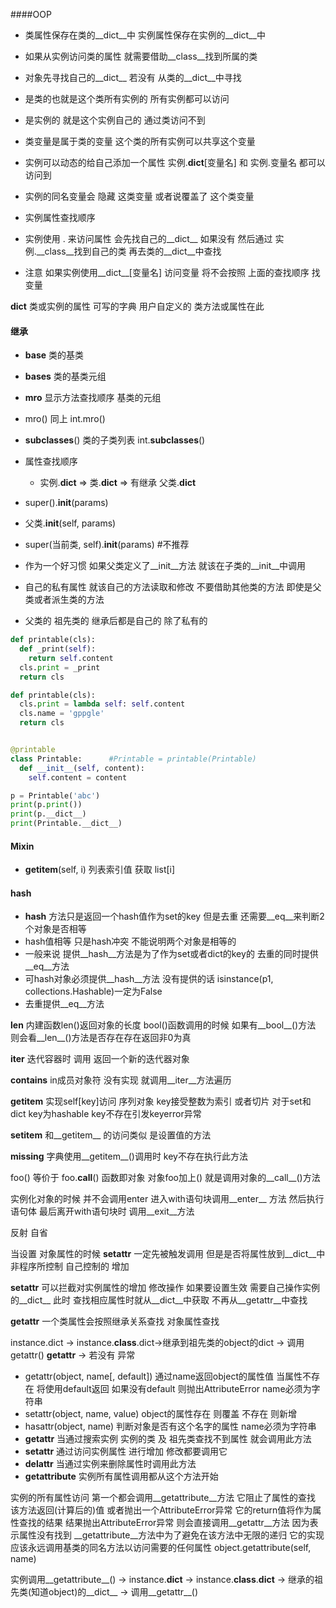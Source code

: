 ####OOP
- 类属性保存在类的__dict__中 实例属性保存在实例的__dict__中
- 如果从实例访问类的属性 就需要借助__class__找到所属的类
- 对象先寻找自己的__dict__ 若没有 从类的__dict__中寻找

- 是类的也就是这个类所有实例的 所有实例都可以访问
- 是实例的 就是这个实例自己的 通过类访问不到
- 类变量是属于类的变量 这个类的所有实例可以共享这个变量
- 实例可以动态的给自己添加一个属性 实例.__dict__[变量名] 和 实例.变量名 都可以访问到
- 实例的同名变量会 隐藏 这类变量 或者说覆盖了 这个类变量

- 实例属性查找顺序
- 实例使用 . 来访问属性 会先找自己的__dict__ 如果没有 然后通过 实例.__class__找到自己的类 再去类的__dict__中查找
- 注意 如果实例使用__dict__[变量名] 访问变量 将不会按照 上面的查找顺序 找变量


__dict__ 类或实例的属性 可写的字典 用户自定义的 类方法或属性在此


#### 继承

- __base__ 类的基类
- __bases__ 类的基类元组
- __mro__ 显示方法查找顺序 基类的元组
- mro()   同上  int.mro()
- __subclasses__() 类的子类列表  int.__subclasses__() 


- 属性查找顺序
    - 实例.__dict__ => 类.__dict__ => 有继承 父类.__dict__
- super().__init__(params)
- 父类.__init__(self, params)
- super(当前类, self).__init__(params)  #不推荐
- 作为一个好习惯 如果父类定义了__init__方法 就该在子类的__init__中调用
- 自己的私有属性 就该自己的方法读取和修改 不要借助其他类的方法 即使是父类或者派生类的方法
- 父类的 祖先类的 继承后都是自己的 除了私有的

```python
def printable(cls):
  def _print(self):
    return self.content
  cls.print = _print
  return cls

def printable(cls):
  cls.print = lambda self: self.content
  cls.name = 'gppgle'
  return cls


@printable
class Printable:      #Printable = printable(Printable)
  def __init__(self, content):
    self.content = content

p = Printable('abc')
print(p.print())
print(p.__dict__)
print(Printable.__dict__)
```
#### Mixin

- __getitem__(self, i) 列表索引值 获取 list[i]



#### hash
- __hash__ 方法只是返回一个hash值作为set的key 但是去重 还需要__eq__来判断2个对象是否相等
- hash值相等 只是hash冲突 不能说明两个对象是相等的
- 一般来说 提供__hash__方法是为了作为set或者dict的key的 去重的同时提供__eq__方法
- 可hash对象必须提供__hash__方法 没有提供的话 isinstance(p1, collections.Hashable)一定为False
- 去重提供__eq__方法


__len__ 内建函数len()返回对象的长度 bool()函数调用的时候 如果有__bool__()方法 则会看__len__()方法是否存在存在返回非0为真

__iter__ 迭代容器时 调用 返回一个新的迭代器对象

__contains__ in成员对象符 没有实现 就调用__iter__方法遍历 

__getitem__ 实现self[key]访问 序列对象 key接受整数为索引 或者切片 对于set和dict key为hashable key不存在引发keyerror异常

__setitem__ 和__getitem__ 的访问类似 是设置值的方法

__missing__ 字典使用__getitem__()调用时 key不存在执行此方法


foo() 等价于 foo.__call__()
函数即对象 对象foo加上() 就是调用对象的__call__()方法

实例化对象的时候 并不会调用enter 进入with语句块调用__enter__ 方法 然后执行语句体
最后离开with语句块时 调用__exit__方法

反射 自省

当设置 对象属性的时候 __setattr__ 一定先被触发调用 但是是否将属性放到__dict__中 非程序所控制 自己控制的 增加

__setattr__ 可以拦截对实例属性的增加 修改操作 如果要设置生效 需要自己操作实例的__dict__ 此时 查找相应属性时就从__dict__中获取 不再从__getattr__中查找

__getattr__ 一个类属性会按照继承关系查找 对象属性查找 

instance.dict -> instance.__class__.dict->继承到祖先类的object的dict -> 调用getattr() __getattr__ -> 若没有 异常

- getattr(object, name[, default]) 通过name返回object的属性值 当属性不存在 将使用default返回 如果没有default 则抛出AttributeError name必须为字符串
- setattr(object, name, value) object的属性存在 则覆盖 不存在 则新增
- hasattr(object, name) 判断对象是否有这个名字的属性 name必须为字符串
- __getattr__ 当通过搜索实例 实例的类 及 祖先类查找不到属性 就会调用此方法
- __setattr__ 通过访问实例属性 进行增加 修改都要调用它
- __delattr__ 当通过实例来删除属性时调用此方法
- __getattribute__ 实例所有属性调用都从这个方法开始


实例的所有属性访问 第一个都会调用__getattribute__方法 它阻止了属性的查找 该方法返回(计算后的)值 或者抛出一个AttributeError异常
它的return值将作为属性查找的结果 结果抛出AttributeError异常 则会直接调用__getattr__方法 因为表示属性没有找到
__getattribute__方法中为了避免在该方法中无限的递归 它的实现应该永远调用基类的同名方法以访问需要的任何属性 object.getattribute(self, name)


实例调用__getattribute__() -> instance.__dict__ -> instance.__class__.__dict__ -> 继承的祖先类(知道object)的__dict__ -> 调用__getattr__()